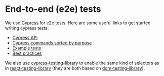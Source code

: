 # End-to-end (e2e) tests

We use [Cypress](https://cypress.io/) for e2e tests. Here are some useful links
to get started writing cypress tests:

- [Cypress API](https://docs.cypress.io/api/api/table-of-contents.html)
- [Cypress commands sorted by purpose](https://example.cypress.io/)
- [Example tests](https://github.com/cypress-io/cypress/tree/develop/packages/example/cypress/integration/examples)
- [Best practices](https://docs.cypress.io/guides/references/best-practices.html)

We also use
[cypress-testing-library](https://github.com/kentcdodds/cypress-testing-library)
to enable the same kind of selectors as in
[react-testing-library](https://github.com/kentcdodds/react-testing-library)
(they are both based on
[dom-testing-library](https://github.com/kentcdodds/dom-testing-library)).
